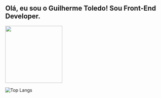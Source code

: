 ## Olá, eu sou o Guilherme Toledo! Sou Front-End Developer.

<img height="180em" src="https://readme-stats-omega-eight.vercel.app/api?username=guitoledo&show_icons=true&theme=transparent">

<br>

![Top Langs](https://readme-stats-omega-eight.vercel.app/api/top-langs/?username=guitoledo\&layout=compact)

